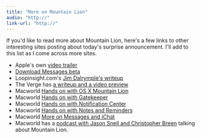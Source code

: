 ```yaml
---
title: "More on Mountain Lion"
audio: "http://"
link-url: "http://"
---
```

<p>If you'd like to read more about Mountain Lion, here's a few links to other interesting sites posting about today's surprise announcement. I'll add to this list as I come across more sites.</p>
<ul>
<li>Apple's own <a href="http://www.apple.com/macosx/mountain-lion/features.html#video-mountainlion">video trailer</a></li>
<li><a href="http://www.apple.com/macosx/mountain-lion/messages-beta">Download Messages beta</a></li>
<li>Loopinsight.com's <a href="http://www.loopinsight.com/2012/02/16/first-look-os-x-mountain-lion/">Jim Dalrymple's writeup</a></li>
<li>The Verge has <a href="http://www.theverge.com/2012/2/16/2801047/mac-os-x-10-8-mountain-lion-preview-photos-video">a writeup and a video preview</a></li>
<li>Macworld <a href="http://www.macworld.com/article/165407/2012/02/hands_on_with_apples_new_os_x_mountain_lion.html">Hands on with OS X Mountain Lion</a></li>
<li>Macworld <a href="http://www.macworld.com/article/165408/2012/02/mountain_lion_hands_on_with_gatekeeper.html">Hands on with Gatekeeper</a></li>
<li>Macworld <a href="http://www.macworld.com/article/165411/2012/02/mountain_lion_hands_on_with_notification_center.html">Hands on with Notification Center</a></li>
<li>Macworld <a href="http://www.macworld.com/article/165410/2012/02/mountain_lion_hands_on_with_notes_and_reminders.html">Hands on with Notes and Reminders</a></li>
<li>Macworld <a href="http://www.macworld.com/article/165409/2012/02/mountain_lion_messages_replaces_ichat_gets_public_beta.html">More on Messages and iChat</a></li>
<li>Macworld has a <a href="http://www.macworld.com/article/165404/2012/02/os_x_mountain_lion_is_on_the_way.html">podcast with Jason Snell and Christopher Breen</a> talking about Mountain Lion.</li>
</ul>
